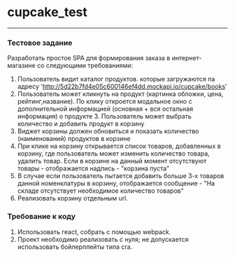 # cupcake_test
--------------

### Тестовое задание

Разработать простое SРА дпя формирования заказа в интернет-магазине со следующими требованиями:

1. Пользователь видит каталог продуктов. которые загружаются па адресу 'http://5d22b7fd4e05c600146ef4dd.mockapi.io/cupcake/books'
2. Пользователь может кликнуть на продукт (картинка обложки, цена, рейтинг,название). По клику откроется модальное окно с дополнительной информацией (основная + вся остальная информация) о продукте
З. Пользователь может выбрать количество и добавить продукт в корзину
4. Виджет корзины должен обновиться и показать количество (наименований) продуктов в корзине
5. При клике на корзину открывается список товаров, добавленных в корзину, где пользователь может изменить количество товара, удалить товар. Если в корзине на данный момент отсутствуют товары - отображается надпись - "корзина пуста"
6. В случае если пользователь пытается добавить больше З-х товаров данной номенклатуры в корзину, отображается сообщение - "На складе отсутствует необходимое количество товаров"
7. Реализовать корзину отдельным url.


### Требование к коду

1. Использовать геасt, собрать с помощью webpack.
2. Проект необходимо реализовать с нуля; не допускается использовать бойлерплейты типа cra.
